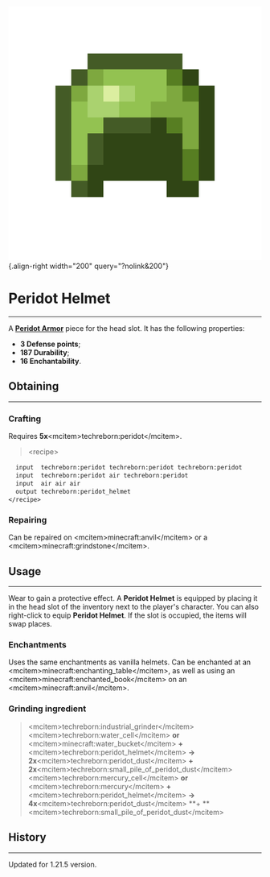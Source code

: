 ![Peridot Helmet](/media/mods/techreborn/peridot_helmet.png){.align-right width="200" query="?nolink&200"}

# Peridot Helmet

---

A **[Peridot Armor](/items/armor/peridot_armor)** piece for the head slot. It has the following properties:

- **3 Defense points**;
- **187 Durability**;
- **16 Enchantability**.

## Obtaining

---

### Crafting

Requires **5x**\<mcitem\>techreborn:peridot\</mcitem\>.

> \<recipe\>

      input  techreborn:peridot techreborn:peridot techreborn:peridot
      input  techreborn:peridot air techreborn:peridot
      input  air air air
      output techreborn:peridot_helmet
    </recipe>

### Repairing

Сan be repaired on \<mcitem\>minecraft:anvil\</mcitem\> or a \<mcitem\>minecraft:grindstone\</mcitem\>.

## Usage

---

Wear to gain a protective effect. A **Peridot Helmet** is equipped by placing it in the head slot of the inventory next to the player's character. You can also right-click to equip **Peridot Helmet**. If the slot is occupied, the items will swap places.

### Enchantments

Uses the same enchantments as vanilla helmets. Can be enchanted at an \<mcitem\>minecraft:enchanting_table\</mcitem\>, as well as using an \<mcitem\>minecraft:enchanted_book\</mcitem\> on an \<mcitem\>minecraft:anvil\</mcitem\>.

### Grinding ingredient

> \<mcitem\>techreborn:industrial_grinder\</mcitem\>\
> \<mcitem\>techreborn:water_cell\</mcitem\> **or** \<mcitem\>minecraft:water_bucket\</mcitem\> **+** \<mcitem\>techreborn:peridot_helmet\</mcitem\> **-\> 2x**\<mcitem\>techreborn:peridot_dust\</mcitem\> **+ 2x**\<mcitem\>techreborn:small_pile_of_peridot_dust\</mcitem\>\
> \<mcitem\>techreborn:mercury_cell\</mcitem\> **or** \<mcitem\>techreborn:mercury\</mcitem\> **+** \<mcitem\>techreborn:peridot_helmet\</mcitem\> **-\> 4x**\<mcitem\>techreborn:peridot_dust\</mcitem\> \*\*+ \*\*\<mcitem\>techreborn:small_pile_of_peridot_dust\</mcitem\>

## History

---

Updated for 1.21.5 version.
